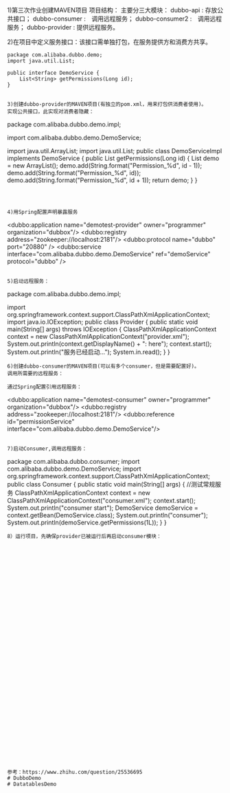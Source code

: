 


1)第三次作业创建MAVEN项目
项目结构：
主要分三大模块：
dubbo-api : 存放公共接口；
dubbo-consumer :　调用远程服务；
dubbo-consumer2 :　调用远程服务；
dubbo-provider : 提供远程服务。






2)在项目中定义服务接口：该接口需单独打包，在服务提供方和消费方共享。


```
package com.alibaba.dubbo.demo;
import java.util.List;

public interface DemoService {
    List<String> getPermissions(Long id);
}


3)创建dubbo-provider的MAVEN项目(有独立的pom.xml，用来打包供消费者使用)。
实现公共接口，此实现对消费者隐藏：

```
package com.alibaba.dubbo.demo.impl;

import com.alibaba.dubbo.demo.DemoService;

import java.util.ArrayList;
import java.util.List;
public class DemoServiceImpl implements DemoService {
    public List<String> getPermissions(Long id) {
        List<String> demo = new ArrayList<String>();
        demo.add(String.format("Permission_%d", id - 1));
        demo.add(String.format("Permission_%d", id));
        demo.add(String.format("Permission_%d", id + 1));
        return demo;
    }
}
```



4)用Spring配置声明暴露服务

```
<?xml version="1.0" encoding="UTF-8"?>
<beans xmlns="http://www.springframework.org/schema/beans"
       xmlns:xsi="http://www.w3.org/2001/XMLSchema-instance"
       xmlns:dubbo="http://code.alibabatech.com/schema/dubbo"
       xsi:schemaLocation="http://www.springframework.org/schema/beans
       http://www.springframework.org/schema/beans/spring-beans.xsd
       http://code.alibabatech.com/schema/dubbo
       http://code.alibabatech.com/schema/dubbo/dubbo.xsd">
    <!--定义了提供方应用信息，用于计算依赖关系；在 dubbo-admin 或 dubbo-monitor 会显示这个名字，方便辨识-->
    <dubbo:application name="demotest-provider" owner="programmer" organization="dubbox"/>
    <!--使用 zookeeper 注册中心暴露服务，注意要先开启 zookeeper-->
    <dubbo:registry address="zookeeper://localhost:2181"/>
    <!-- 用dubbo协议在20880端口暴露服务 -->
    <dubbo:protocol name="dubbo" port="20880" />
    <!--使用 dubbo 协议实现定义好的 api.PermissionService 接口-->
    <dubbo:service interface="com.alibaba.dubbo.demo.DemoService" ref="demoService" protocol="dubbo" />
    <!--具体实现该接口的 bean-->
    <bean id="demoService" class="com.alibaba.dubbo.demo.impl.DemoServiceImpl"/>
</beans>
```

5)启动远程服务：
```
package com.alibaba.dubbo.demo.impl;

import org.springframework.context.support.ClassPathXmlApplicationContext;
import java.io.IOException;
public class Provider {
        public static void main(String[] args) throws IOException {
            ClassPathXmlApplicationContext context = new ClassPathXmlApplicationContext("provider.xml");
            System.out.println(context.getDisplayName() + ": here");
            context.start();
            System.out.println("服务已经启动...");
            System.in.read();
        }
    }
```
6)创建dubbo-consumer的MAVEN项目(可以有多个consumer，但是需要配置好)。
调用所需要的远程服务：

通过Spring配置引用远程服务：

```
<?xml version="1.0" encoding="UTF-8"?>
<beans xmlns="http://www.springframework.org/schema/beans"
       xmlns:xsi="http://www.w3.org/2001/XMLSchema-instance"
       xmlns:dubbo="http://code.alibabatech.com/schema/dubbo"
       xsi:schemaLocation="http://www.springframework.org/schema/beans http://www.springframework.org/schema/beans/spring-beans.xsd
       http://code.alibabatech.com/schema/dubbo http://code.alibabatech.com/schema/dubbo/dubbo.xsd">
    <dubbo:application name="demotest-consumer" owner="programmer" organization="dubbox"/>
    <!--向 zookeeper 订阅 provider 的地址，由 zookeeper 定时推送-->
    <dubbo:registry address="zookeeper://localhost:2181"/>
    <!--使用 dubbo 协议调用定义好的 api.PermissionService 接口-->
    <dubbo:reference id="permissionService" interface="com.alibaba.dubbo.demo.DemoService"/>
</beans>
```

7)启动Consumer,调用远程服务：
```
package com.alibaba.dubbo.consumer;
import com.alibaba.dubbo.demo.DemoService;
import org.springframework.context.support.ClassPathXmlApplicationContext;
public class Consumer {
    public static void main(String[] args) {
        //测试常规服务
        ClassPathXmlApplicationContext context =
                new ClassPathXmlApplicationContext("consumer.xml");
        context.start();
        System.out.println("consumer start");
        DemoService demoService = context.getBean(DemoService.class);
        System.out.println("consumer");
        System.out.println(demoService.getPermissions(1L));
    }
}
```
8）运行项目，先确保provider已被运行后再启动consumer模块：






































参考：https://www.zhihu.com/question/25536695
# DubboDemo
# DatatablesDemo
